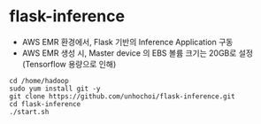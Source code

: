 # flask-inference

- AWS EMR 환경에서, Flask 기반의 Inference Application 구동
- AWS EMR 생성 시, Master device 의 EBS 볼륨 크기는 20GB로 설정 (Tensorflow 용량으로 인해)

```
cd /home/hadoop
sudo yum install git -y
git clone https://github.com/unhochoi/flask-inference.git
cd flask-inference
./start.sh
```

